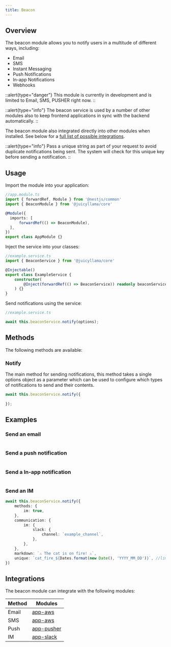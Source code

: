 ```yaml
---
title: Beacon
---
```


## Overview

The beacon module allows you to notify users in a multitude of different ways, including:

* Email
* SMS
* Instant Messaging
* Push Notifications 
* In-app Notifications
* Webhooks

::alert{type="danger"}
This module is currently in development and is limited to Email, SMS, PUSHER right now.
::

::alert{type="info"}
The beacon service is used by a number of other modules also to keep frontend applications in sync with the backend automatically.
::

The beacon module also integrated directly into other modules when installed. See below for a [full list of possible integrations](#integrations).

::alert{type="info"}
Pass a unique string as part of your request to avoid duplicate notifications being sent. The system will check for this unique key before sending a notification.
::

## Usage

Import the module into your application:

```typescript
//app.module.ts
import { forwardRef, Module } from '@nestjs/common'
import { BeaconModule } from '@juicyllama/core'

@Module({
  imports: [
	  forwardRef(() => BeaconModule),
  ],
})
export class AppModule {}
```

Inject the service into your classes:

```typescript
//example.service.ts
import { BeaconService } from '@juicyllama/core'

@Injectable()
export class ExampleService {
	constructor(
		@Inject(forwardRef(() => BeaconService)) readonly beaconService: BeaconService,
	) {}
}
```

Send notifications using the service:

```typescript
//example.service.ts

await this.beaconService.notify(options);
```


## Methods

The following methods are available:

### Notify

The main method for sending notifications, this method takes a single options object as a parameter which can be used to configure which types of notifications to send and their contents.

```typescript
await this.beaconService.notify({
    
});
```

## Examples

### Send an email

```typescript
```

### Send a push notification

```typescript
```

### Send a In-app notification

```typescript
```

### Send an IM

```typescript
await this.beaconService.notify({
	methods: {
		im: true,
	},
	communication: {
		im: {
			slack: {
				channel: `example_channel`,
			},
		},
	},
	markdown: `⚠️ The cat is on fire! ⚠️`,
	unique: `cat_fire_${Dates.format(new Date(), 'YYYY_MM_DD')}`, //limit this type of alert to daily
})
```


## Integrations

The beacon module can integrate with the following modules:

| Method | Modules                  |
| --- |--------------------------|
| Email | [app-aws]()              |
| SMS | [app-aws]()              |
| Push | [app-pusher]()           |
| IM | [app-slack](/apps/slack) |


